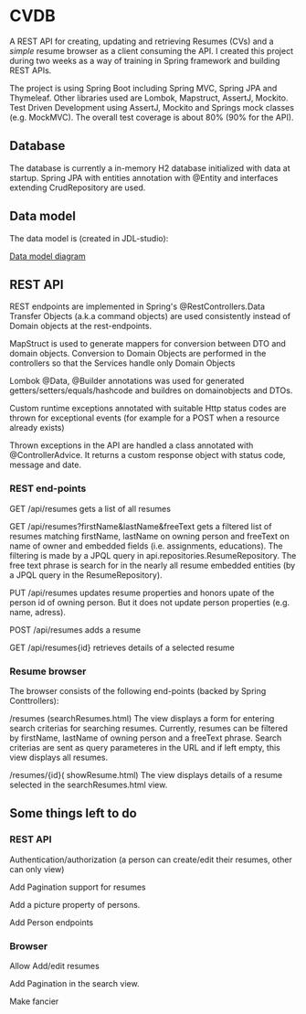 # CVDB

A REST API for creating, updating and retrieving Resumes (CVs) and a _simple_ resume browser as a client consuming the API. I created this project during two weeks as a way of training in Spring framework and building REST APIs.  

The project is using Spring Boot including Spring MVC, Spring JPA and Thymeleaf. Other libraries used are Lombok, Mapstruct, AssertJ, Mockito. Test Driven Development using AssertJ, Mockito and Springs mock classes (e.g. MockMVC). The overall test coverage is about 80% (90% for the API).

## Database
The database is currently a in-memory H2 database initialized with data at startup.
Spring JPA with entities annotation with @Entity and interfaces extending CrudRepository are used.

## Data model
The data model is (created in JDL-studio):

[Data model diagram](https://github.com/kristofercode/cvdb/blob/master/datamodel.png)

## REST API

REST endpoints are implemented in Spring's @RestControllers.Data Transfer Objects (a.k.a command objects) are used consistently instead of Domain objects at the rest-endpoints.

MapStruct is used to generate mappers for conversion between DTO and domain objects. Conversion to Domain Objects are performed in the controllers so that the Services handle only Domain Objects

Lombok @Data, @Builder annotations was used for generated getters/setters/equals/hashcode and buildres on domainobjects and DTOs.

Custom runtime exceptions annotated with suitable Http status codes are thrown for exceptional events (for example for a POST when a resource already exists)

Thrown exceptions in the API are handled a class annotated with @ControllerAdvice. It returns a custom response object with status code, message and date.

### REST end-points

GET /api/resumes gets a list of all resumes

GET /api/resumes?firstName&lastName&freeText gets a filtered list of resumes matching firstName, lastName on owning
    person and freeText on name of owner and embedded fields (i.e. assignments, educations). The filtering is made by
    a JPQL query in api.repositories.ResumeRepository. The free text phrase is search for in the nearly all resume 
    embedded entities (by a JPQL query in the ResumeRepository).

PUT /api/resumes updates resume properties and honors upate of the person id of owning person. But it does not update person properties (e.g. name, adress).

POST /api/resumes adds a resume

GET /api/resumes{id} retrieves details of a selected resume


### Resume browser

The browser consists of the following end-points (backed by Spring Conttrollers):

/resumes (searchResumes.html)
The view displays a form for entering search criterias for searching resumes. Currently, resumes can be filtered by firstName, lastName of owning person and a freeText phrase. Search criterias are sent as query parameteres in the URL and if left empty, this view displays all resumes.

/resumes/{id}( showResume.html)
The view displays details of a resume selected in the searchResumes.html view.

## Some things left to do

### REST API
Authentication/authorization (a person can create/edit their resumes, other can only view)

Add Pagination support for resumes

Add a picture property of persons.

Add Person endpoints

### Browser
Allow Add/edit resumes

Add Pagination in the search view.

Make fancier





